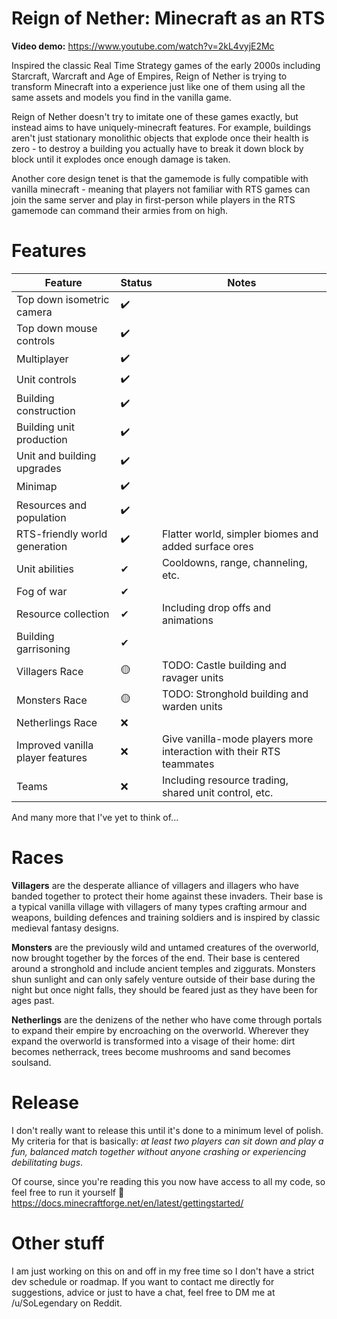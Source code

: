 # Reign of Nether: Minecraft as an RTS

**Video demo:** https://www.youtube.com/watch?v=2kL4vyjE2Mc

Inspired the classic Real Time Strategy games of the early 2000s including Starcraft, Warcraft and Age of Empires, Reign of Nether is trying to transform Minecraft into a experience just like one of them using all the same assets and models you find in the vanilla game.

Reign of Nether doesn't try to imitate one of these games exactly, but instead aims to have uniquely-minecraft features. For example, buildings aren't just stationary monolithic objects that explode once their health is zero - to destroy a building you actually have to break it down block by block until it explodes once enough damage is taken.

Another core design tenet is that the gamemode is fully compatible with vanilla minecraft - meaning that players not familiar with RTS games can join the same server and play in first-person while players in the RTS gamemode can command their armies from on high.

# Features

| Feature | Status | Notes |  
|--|--|--|  
| Top down isometric camera | ✔️ |  |  
| Top down mouse controls | ✔️ |  |  
| Multiplayer | ✔️ |  |  
| Unit controls | ✔️ |  |  
| Building construction | ✔️ |  |  
| Building unit production | ✔️ |  |  
| Unit and building upgrades | ✔️ |  |  
| Minimap | ✔️ |  |  
| Resources and population | ✔️ |  |  
| RTS-friendly world generation | ✔️ | Flatter world, simpler biomes and added surface ores |  
| Unit abilities | ✔ | Cooldowns, range, channeling, etc. |  
| Fog of war | ✔ |  |  
| Resource collection | ✔ | Including drop offs and animations |
| Building garrisoning | ✔ |  |
| Villagers Race | 🟡 | TODO: Castle building and ravager units |  
| Monsters Race | 🟡 | TODO: Stronghold building and warden units |  
| Netherlings Race | ❌ |  |  
| Improved vanilla player features | ❌ | Give vanilla-mode players more interaction with their RTS teammates |
| Teams | ❌ | Including resource trading, shared unit control, etc. |

And many more that I've yet to think of...

# Races

**Villagers** are the desperate alliance of villagers and illagers who have banded together to protect their home against these invaders. Their base is a typical vanilla village with villagers of many types crafting armour and weapons, building defences and training soldiers and is inspired by classic medieval fantasy designs.

**Monsters** are the previously wild and untamed creatures of the overworld, now brought together by the forces of the end. Their base is centered around a stronghold and include ancient temples and ziggurats. Monsters shun sunlight and can only safely venture outside of their base during the night but once night falls, they should be feared just as they have been for ages past.

**Netherlings** are the denizens of the nether who have come through portals to expand their empire by encroaching on the overworld. Wherever they expand the overworld is transformed into a visage of their home: dirt becomes netherrack, trees become mushrooms and sand becomes soulsand.

# Release
I don't really want to release this until it's done to a minimum level of polish. My criteria for that is basically: *at least two players can sit down and play a fun, balanced match together without anyone crashing or experiencing debilitating bugs*.

Of course, since you're reading this you now have access to all my code, so feel free to run it yourself 🙂
https://docs.minecraftforge.net/en/latest/gettingstarted/

# Other stuff
I am just working on this on and off in my free time so I don't have a strict dev schedule or roadmap. If you want to contact me directly for suggestions, advice or just to have a chat, feel free to DM me at /u/SoLegendary on Reddit.


